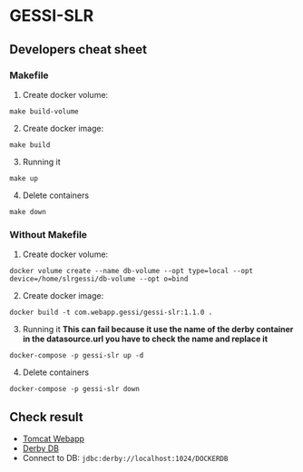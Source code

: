 # GESSI-SLR

## Developers cheat sheet

### Makefile
1. Create docker volume:
```shell
make build-volume
```

2. Create docker image:
```shell
make build
```

3. Running it
```shell
make up
```

4. Delete containers
```shell
make down
```

### Without Makefile
1. Create docker volume:
```shell
docker volume create --name db-volume --opt type=local --opt device=/home/slrgessi/db-volume --opt o=bind
```

2. Create docker image:
```shell
docker build -t com.webapp.gessi/gessi-slr:1.1.0 .
```

3. Running it
**This can fail because it use the name of the derby container in the datasource.url you have to check the name and replace it**
```shell
docker-compose -p gessi-slr up -d
```

4. Delete containers
```shell
docker-compose -p gessi-slr down
``` 

## Check result
- [Tomcat Webapp](http://localhost:1025/gessi-slr)
- [Derby DB](http://localhost:1024/DOCKERDB)
- Connect to DB: `jdbc:derby://localhost:1024/DOCKERDB`